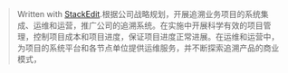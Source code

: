 


> Written with [StackEdit](https://stackedit.io/).根据公司战略规划，开展追溯业务项目的系统集成、运维和运营，推广公司的追溯系统。在实施中开展科学有效的项目管理，控制项目成本和项目进度，保证项目进度正常进展。在运维和运营中，为项目的系统平台和各节点单位提供运维服务，并不断探索追溯产品的商业模式，
<!--stackedit_data:
eyJoaXN0b3J5IjpbLTE4Njc5OTU2ODIsNzMwOTk4MTE2XX0=
-->